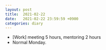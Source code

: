 ```yaml
---
layout: post
title:  2021-02-22
date:   2021-02-22 23:59:59 +0900
categories: diary
---
```


- [Work] meeting 5 hours, mentoring 2 hours
- Normal Monday.
